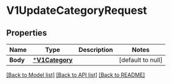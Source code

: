 # V1UpdateCategoryRequest

## Properties
Name | Type | Description | Notes
------------ | ------------- | ------------- | -------------
**Body** | [***V1Category**](V1Category.md) |  | [default to null]

[[Back to Model list]](../README.md#documentation-for-models) [[Back to API list]](../README.md#documentation-for-api-endpoints) [[Back to README]](../README.md)

